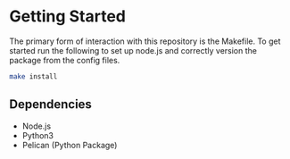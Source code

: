 # Getting Started

The primary form of interaction with this repository is the Makefile. To get started run the following to set up node.js and correctly version the package from the config files.

``` bash
make install
```

## Dependencies

- Node.js
- Python3 
- Pelican (Python Package)
